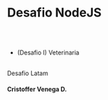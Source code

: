 # Desafio NodeJS
<br><br>


- (Desafio I) Veterinaria
<br><br>



Desafio Latam
#### Cristoffer Venega D.
